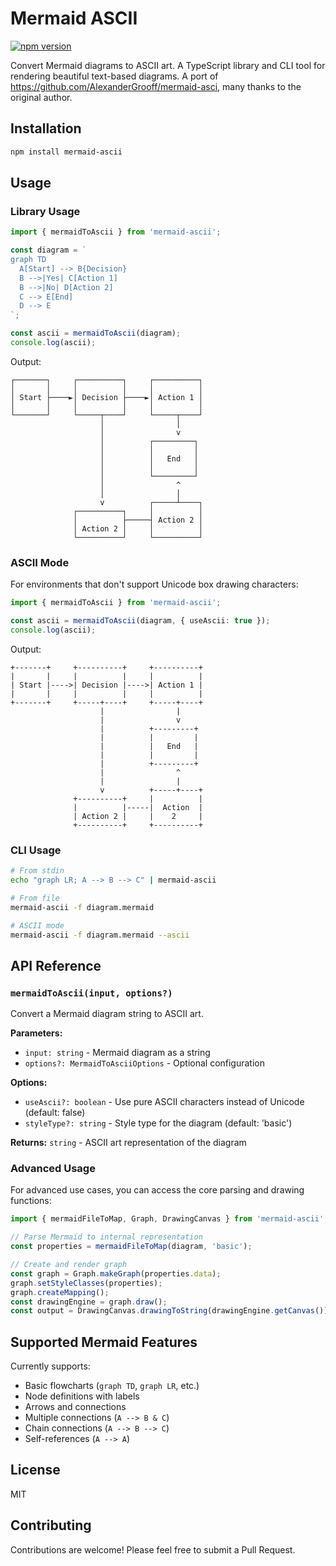 # Mermaid ASCII

[![npm version](https://badge.fury.io/js/mermaid-ascii.svg)](https://badge.fury.io/js/mermaid-ascii)

Convert Mermaid diagrams to ASCII art. A TypeScript library and CLI tool for rendering beautiful text-based diagrams. A port of https://github.com/AlexanderGrooff/mermaid-asci, many thanks to the original author.

## Installation

```bash
npm install mermaid-ascii
```

## Usage

### Library Usage

```typescript
import { mermaidToAscii } from 'mermaid-ascii';

const diagram = `
graph TD
  A[Start] --> B{Decision}
  B -->|Yes| C[Action 1]
  B -->|No| D[Action 2]
  C --> E[End]
  D --> E
`;

const ascii = mermaidToAscii(diagram);
console.log(ascii);
```

Output:
```
┌───────┐     ┌──────────┐     ┌──────────┐
│       │     │          │     │          │
│ Start ├────►│ Decision ├────►│ Action 1 │
│       │     │          │     │          │
└───────┘     └─────┬────┘     └─────┬────┘
                    │                │
                    │                v
                    │          ┌─────────┐
                    │          │         │
                    │          │   End   │
                    │          │         │
                    │          └─────────┘
                    │                ^
                    │                │
                    v          ┌─────┴────┐
              ┌──────────┐     │          │
              │          ├─────┤ Action 2 │
              │ Action 2 │     │          │
              └──────────┘     └──────────┘
```

### ASCII Mode

For environments that don't support Unicode box drawing characters:

```typescript
import { mermaidToAscii } from 'mermaid-ascii';

const ascii = mermaidToAscii(diagram, { useAscii: true });
console.log(ascii);
```

Output:
```
+-------+     +----------+     +----------+
|       |     |          |     |          |
| Start |---->| Decision |---->| Action 1 |
|       |     |          |     |          |
+-------+     +-----+----+     +-----+----+
                    |                |
                    |                v
                    |          +---------+
                    |          |         |
                    |          |   End   |
                    |          |         |
                    |          +---------+
                    |                ^
                    |                |
                    v          +-----+----+
              +----------+     |          |
              |          |-----|  Action  |
              | Action 2 |     |    2     |
              +----------+     +----------+
```

### CLI Usage

```bash
# From stdin
echo "graph LR; A --> B --> C" | mermaid-ascii

# From file
mermaid-ascii -f diagram.mermaid

# ASCII mode
mermaid-ascii -f diagram.mermaid --ascii
```

## API Reference

### `mermaidToAscii(input, options?)`

Convert a Mermaid diagram string to ASCII art.

**Parameters:**
- `input: string` - Mermaid diagram as a string
- `options?: MermaidToAsciiOptions` - Optional configuration

**Options:**
- `useAscii?: boolean` - Use pure ASCII characters instead of Unicode (default: false)
- `styleType?: string` - Style type for the diagram (default: 'basic')

**Returns:** `string` - ASCII art representation of the diagram

### Advanced Usage

For advanced use cases, you can access the core parsing and drawing functions:

```typescript
import { mermaidFileToMap, Graph, DrawingCanvas } from 'mermaid-ascii';

// Parse Mermaid to internal representation
const properties = mermaidFileToMap(diagram, 'basic');

// Create and render graph
const graph = Graph.makeGraph(properties.data);
graph.setStyleClasses(properties);
graph.createMapping();
const drawingEngine = graph.draw();
const output = DrawingCanvas.drawingToString(drawingEngine.getCanvas());
```

## Supported Mermaid Features

Currently supports:
- Basic flowcharts (`graph TD`, `graph LR`, etc.)
- Node definitions with labels
- Arrows and connections
- Multiple connections (`A --> B & C`)
- Chain connections (`A --> B --> C`)
- Self-references (`A --> A`)

## License

MIT

## Contributing

Contributions are welcome! Please feel free to submit a Pull Request.
